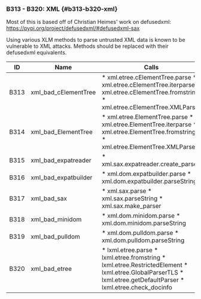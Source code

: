 ### B313 - B320: XML {#b313-b320-xml}

Most of this is based off of Christian Heimes' work on defusedxml:
<https://pypi.org/project/defusedxml/#defusedxml-sax>

Using various XLM methods to parse untrusted XML data is known to be vulnerable
to XML attacks. Methods should be replaced with their defusedxml equivalents.

|  ID  |         Name         |                                                                              Calls                                                                              | Severity |
|------|----------------------|-----------------------------------------------------------------------------------------------------------------------------------------------------------------|----------|
| B313 | xml_bad_cElementTree | * xml.etree.cElementTree.parse * xml.etree.cElementTree.iterparse * xml.etree.cElementTree.fromstring * xml.etree.cElementTree.XMLParser                        | Medium   |
| B314 | xml_bad_ElementTree  | * xml.etree.ElementTree.parse * xml.etree.ElementTree.iterparse * xml.etree.ElementTree.fromstring * xml.etree.ElementTree.XMLParser                            | Medium   |
| B315 | xml_bad_expatreader  | * xml.sax.expatreader.create_parser                                                                                                                             | Medium   |
| B316 | xml_bad_expatbuilder | * xml.dom.expatbuilder.parse * xml.dom.expatbuilder.parseString                                                                                                 | Medium   |
| B317 | xml_bad_sax          | * xml.sax.parse * xml.sax.parseString * xml.sax.make_parser                                                                                                     | Medium   |
| B318 | xml_bad_minidom      | * xml.dom.minidom.parse * xml.dom.minidom.parseString                                                                                                           | Medium   |
| B319 | xml_bad_pulldom      | * xml.dom.pulldom.parse * xml.dom.pulldom.parseString                                                                                                           | Medium   |
| B320 | xml_bad_etree        | * lxml.etree.parse * lxml.etree.fromstring * lxml.etree.RestrictedElement * lxml.etree.GlobalParserTLS * lxml.etree.getDefaultParser * lxml.etree.check_docinfo | Medium   |

